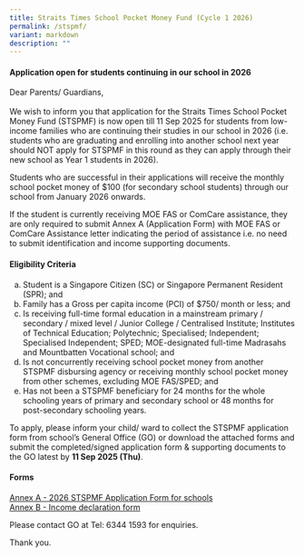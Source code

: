 ```yaml
---
title: Straits Times School Pocket Money Fund (Cycle 1 2026)
permalink: /stspmf/
variant: markdown
description: ""
---
```

<style>
ol.a {list-style-type: lower-alpha;}
</style>

<h4>Application open for students continuing in our school in 2026</h4>

<p>Dear Parents/ Guardians,<br><br>
We wish to inform you that application for the Straits Times School Pocket Money Fund (STSPMF) is now open till 11 Sep 2025 for students from low-income families who are continuing their studies in our school in 2026 (i.e. students who are graduating and enrolling into another school next year should NOT apply for STSPMF in this round as they can apply through their new school as Year 1 students in 2026). </p>
<p>Students who are successful in their applications will receive the monthly school pocket money of $100 (for secondary school students) through our school from January 2026 onwards.</p>
<p>If the student is currently receiving MOE FAS or ComCare assistance, they are only required to submit Annex A (Application Form) with MOE FAS or ComCare Assistance letter indicating the period of assistance i.e. no need to submit identification and income supporting documents.</p>
<h4><p>Eligibility Criteria</p></h4>
<ol class="a">
	<li>Student is a Singapore Citizen (SC) or Singapore Permanent Resident (SPR); and</li>
	<li>Family has a Gross per capita income (PCI) of $750/ month or less; and</li>
<li>Is receiving full-time formal education in a mainstream primary / secondary / mixed level / Junior College / Centralised Institute; Institutes of Technical Education; Polytechnic; Specialised; Independent; Specialised Independent; SPED; MOE-designated full-time Madrasahs and Mountbatten Vocational school; and</li>
<li>Is not concurrently receiving school pocket money from another STSPMF disbursing agency or receiving monthly school pocket money from other schemes, excluding MOE FAS/SPED; and </li>
<li>Has not been a STSPMF beneficiary for 24 months for the whole schooling years of primary and secondary school or 48 months for post-secondary schooling years.</li>
	</ol>

<p>To apply, please inform your child/ ward to collect the STSPMF application form from school’s General Office (GO) or download the attached forms and submit the completed/signed application form &amp; supporting documents to the GO latest by <b>11 Sep 2025 (Thu)</b>. </p>

<h4>Forms</h4>
<a href="https://drive.google.com/file/d/1Y64ikN2uGxlEg_FNVboSEmRa7UkXLnf0/view?usp=sharing" target="_blank" rel="noopener">Annex A - 2026 STSPMF Application Form for schools</a><br>
<a href="https://drive.google.com/file/d/1rgXnDWSnhlQqG04Mi4RlDb_jHq7OqcVL/view?usp=sharing" target="_blank" rel="noopener">Annex B - Income declaration form</a>

<p>Please contact GO at Tel: 6344 1593 for enquiries.</p>
Thank you.